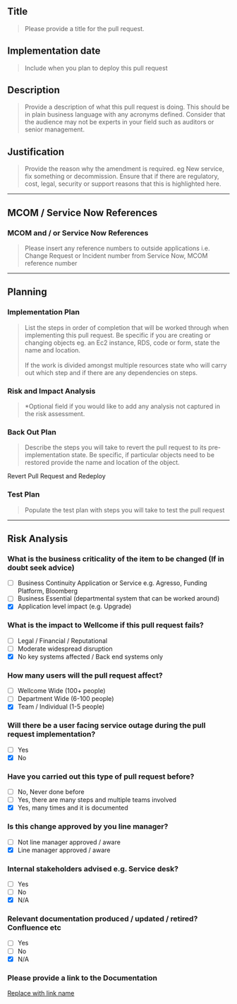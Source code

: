 ## Title
> Please provide a title for the pull request.

## Implementation date
>Include when you plan to deploy this pull request

## Description
>Provide a description of what this pull request is doing. This should be in plain business language with any acronyms defined. Consider that the audience may not be experts in your field such as  auditors or senior management.

## Justification
> Provide the reason why the amendment is required. eg New service, fix something or decommission.  Ensure that if there are regulatory, cost, legal, security or support reasons that this is highlighted here.

___


## MCOM / Service Now References

### MCOM and / or Service Now References
>Please insert any reference numbers to outside applications i.e. Change Request or Incident number from Service Now, MCOM reference number

---

## Planning
### Implementation Plan
> List the steps in order of completion that will be worked through when implementing this pull request. Be specific if you are creating or changing  objects eg. an Ec2 instance, RDS, code or form, state the name and location. <br><br>
> If the work is divided amongst multiple resources state who will carry out which step and if there are any dependencies on steps.

### Risk and Impact Analysis
>*Optional field if you would like to add any analysis not captured in the risk assessment.

### Back Out Plan
>Describe the steps you will take to revert the pull request to its pre-implementation state. Be specific, if particular objects need to be restored provide the name and location of the object.

Revert Pull Request and Redeploy

### Test Plan
>Populate the test plan with steps you will take to test the pull request

---
## Risk Analysis
### What is the business criticality of the item to be changed (If in doubt seek advice)
- [ ] Business Continuity Application or Service e.g. Agresso, Funding Platform, Bloomberg
- [ ] Business Essential (departmental system that can be worked around)
- [x] Application level impact (e.g. Upgrade)

### What is the impact to Wellcome if this pull request fails?
- [ ] Legal / Financial / Reputational
- [ ] Moderate widespread disruption
- [x] No key systems affected / Back end systems only

### How many users will the pull request affect?
- [ ] Wellcome Wide (100+ people)
- [ ] Department Wide (6-100 people)
- [x] Team / Individual (1-5 people)

### Will there be a user facing service outage during the pull request implementation?
- [ ] Yes
- [x] No

### Have you carried out this type of pull request before?
- [ ] No, Never done before
- [ ] Yes, there are many steps and multiple teams involved
- [x] Yes, many times and it is documented

### Is this change approved by you line manager?
- [ ] Not line manager approved / aware
- [x] Line manager approved / aware

### Internal stakeholders advised e.g. Service desk?
- [ ] Yes
- [ ] No
- [x] N/A

### Relevant documentation produced / updated / retired? Confluence etc
- [ ] Yes
- [ ] No
- [x] N/A

### Please provide a link to the Documentation
[Replace with link name](https://)